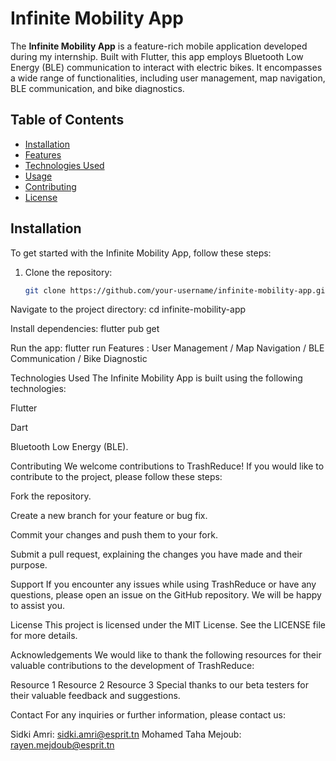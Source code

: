 # Infinite Mobility App

The **Infinite Mobility App** is a feature-rich mobile application developed during my internship. Built with Flutter, this app employs Bluetooth Low Energy (BLE) communication to interact with electric bikes. It encompasses a wide range of functionalities, including user management, map navigation, BLE communication, and bike diagnostics.

## Table of Contents

- [Installation](#installation)
- [Features](#features)
- [Technologies Used](#technologies-used)
- [Usage](#usage)
- [Contributing](#contributing)
- [License](#license)

## Installation

To get started with the Infinite Mobility App, follow these steps:

1. Clone the repository:

   ```bash
   git clone https://github.com/your-username/infinite-mobility-app.git
Navigate to the project directory:
cd infinite-mobility-app

Install dependencies:
flutter pub get

Run the app:
flutter run
Features : User Management / Map Navigation / BLE Communication / Bike Diagnostic

Technologies Used
The Infinite Mobility App is built using the following technologies:

Flutter

Dart

Bluetooth Low Energy (BLE).



Contributing
We welcome contributions to TrashReduce! If you would like to contribute to the project, please follow these steps:

Fork the repository.

Create a new branch for your feature or bug fix.

Commit your changes and push them to your fork.

Submit a pull request, explaining the changes you have made and their purpose.

Support
If you encounter any issues while using TrashReduce or have any questions, please open an issue on the GitHub repository. We will be happy to assist you.

License
This project is licensed under the MIT License. See the LICENSE file for more details.

Acknowledgements
We would like to thank the following resources for their valuable contributions to the development of TrashReduce:

Resource 1
Resource 2
Resource 3
Special thanks to our beta testers for their valuable feedback and suggestions.

Contact
For any inquiries or further information, please contact us:

Sidki Amri: sidki.amri@esprit.tn
Mohamed Taha Mejoub: rayen.mejdoub@esprit.tn





